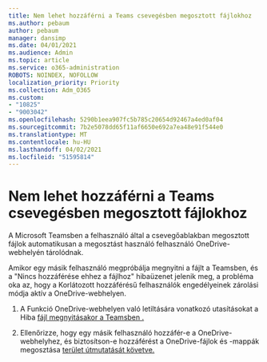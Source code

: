 ```yaml
---
title: Nem lehet hozzáférni a Teams csevegésben megosztott fájlokhoz
ms.author: pebaum
author: pebaum
manager: dansimp
ms.date: 04/01/2021
ms.audience: Admin
ms.topic: article
ms.service: o365-administration
ROBOTS: NOINDEX, NOFOLLOW
localization_priority: Priority
ms.collection: Adm_O365
ms.custom:
- "10825"
- "9003042"
ms.openlocfilehash: 5290b1eea907fc5b785c20654d92467a4ed0af04
ms.sourcegitcommit: 7b2e5078dd65f11af6650e692a7ea48e91f544e0
ms.translationtype: MT
ms.contentlocale: hu-HU
ms.lasthandoff: 04/02/2021
ms.locfileid: "51595814"
---
```

# <a name="unable-to-access-files-shared-in-teams-chat"></a>Nem lehet hozzáférni a Teams csevegésben megosztott fájlokhoz

A Microsoft Teamsben a felhasználó által a csevegőablakban megosztott fájlok automatikusan a megosztást használó felhasználó OneDrive-webhelyén tárolódnak.

Amikor egy másik felhasználó megpróbálja megnyitni a fájlt a Teamsben, és a "Nincs hozzáférése ehhez a fájlhoz" hibaüzenet jelenik meg, a probléma oka az, hogy a Korlátozott hozzáférésű felhasználók engedélyeinek zárolási módja aktív a OneDrive-webhelyen.

1. A Funkció OneDrive-webhelyen való letiltására vonatkozó utasításokat a Hiba [fájl megnyitásakor a Teamsben .](https://go.microsoft.com/fwlink/?linkid=2155733)

1. Ellenőrizze, hogy egy másik felhasználó hozzáfér-e a OneDrive-webhelyhez, és biztosítson-e hozzáférést a OneDrive-fájlok és -mappák megosztása [terület útmutatását követve.](https://go.microsoft.com/fwlink/?linkid=2156017)